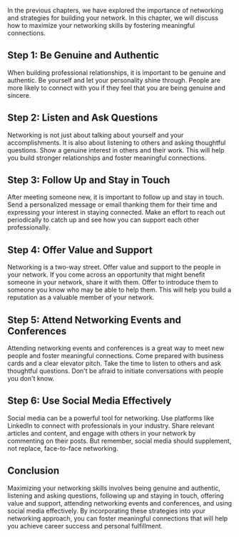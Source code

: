 
In the previous chapters, we have explored the importance of networking and strategies for building your network. In this chapter, we will discuss how to maximize your networking skills by fostering meaningful connections.

Step 1: Be Genuine and Authentic
--------------------------------

When building professional relationships, it is important to be genuine and authentic. Be yourself and let your personality shine through. People are more likely to connect with you if they feel that you are being genuine and sincere.

Step 2: Listen and Ask Questions
--------------------------------

Networking is not just about talking about yourself and your accomplishments. It is also about listening to others and asking thoughtful questions. Show a genuine interest in others and their work. This will help you build stronger relationships and foster meaningful connections.

Step 3: Follow Up and Stay in Touch
-----------------------------------

After meeting someone new, it is important to follow up and stay in touch. Send a personalized message or email thanking them for their time and expressing your interest in staying connected. Make an effort to reach out periodically to catch up and see how you can support each other professionally.

Step 4: Offer Value and Support
-------------------------------

Networking is a two-way street. Offer value and support to the people in your network. If you come across an opportunity that might benefit someone in your network, share it with them. Offer to introduce them to someone you know who may be able to help them. This will help you build a reputation as a valuable member of your network.

Step 5: Attend Networking Events and Conferences
------------------------------------------------

Attending networking events and conferences is a great way to meet new people and foster meaningful connections. Come prepared with business cards and a clear elevator pitch. Take the time to listen to others and ask thoughtful questions. Don't be afraid to initiate conversations with people you don't know.

Step 6: Use Social Media Effectively
------------------------------------

Social media can be a powerful tool for networking. Use platforms like LinkedIn to connect with professionals in your industry. Share relevant articles and content, and engage with others in your network by commenting on their posts. But remember, social media should supplement, not replace, face-to-face networking.

Conclusion
----------

Maximizing your networking skills involves being genuine and authentic, listening and asking questions, following up and staying in touch, offering value and support, attending networking events and conferences, and using social media effectively. By incorporating these strategies into your networking approach, you can foster meaningful connections that will help you achieve career success and personal fulfillment.
